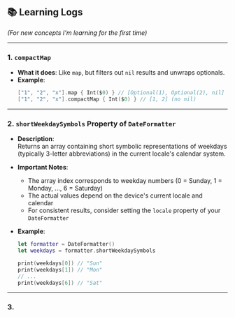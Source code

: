 ## 📚 Learning Logs
*(For new concepts I'm learning for the first time)*

---

### 1. `compactMap`
- **What it does**:
  Like `map`, but filters out `nil` results and unwraps optionals.
- **Example**:
  ```swift
  ["1", "2", "x"].map { Int($0) } // [Optional(1), Optional(2), nil]
  ["1", "2", "x"].compactMap { Int($0) } // [1, 2] (no nil)
  ```

---

### 2. `shortWeekdaySymbols` Property of `DateFormatter`
- **Description**:  
  Returns an array containing short symbolic representations of weekdays (typically 3-letter abbreviations) in the current locale's calendar system.

- **Important Notes**:
  - The array index corresponds to weekday numbers (0 = Sunday, 1 = Monday, ..., 6 = Saturday)
  - The actual values depend on the device's current locale and calendar
  - For consistent results, consider setting the `locale` property of your `DateFormatter`

- **Example**:
  ```swift
  let formatter = DateFormatter()
  let weekdays = formatter.shortWeekdaySymbols
  
  print(weekdays[0]) // "Sun"
  print(weekdays[1]) // "Mon"
  // ...
  print(weekdays[6]) // "Sat"

---

### 3. 